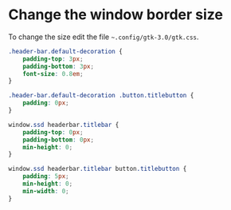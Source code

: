 # Change the window border size
To change the size edit the file `~.config/gtk-3.0/gtk.css`.
```css
.header-bar.default-decoration {
	padding-top: 3px;
	padding-bottom: 3px;
	font-size: 0.8em;
}

.header-bar.default-decoration .button.titlebutton {
	padding: 0px;
}

window.ssd headerbar.titlebar {
	padding-top: 0px;
	padding-bottom: 0px;
	min-height: 0;
}

window.ssd headerbar.titlebar button.titlebutton {
	padding: 5px;
	min-height: 0;
	min-width: 0;
}
```
